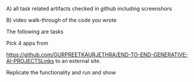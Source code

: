 A) all task related artifacts checked in github including screenshors


B) video walk-through of the code you wrote

 

The following are tasks

Pick 4 apps from 

https://github.com/GURPREETKAURJETHRA/END-TO-END-GENERATIVE-AI-PROJECTSLinks to an external site.

 

Replicate the functionality and run and show 

